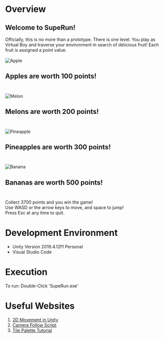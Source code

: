 # Overview
## Welcome to SupeRun!
Officially, this is no more than a prototype. There is one level. You play as 
Virtual Boy and traverse your environment in search of delicious fruit! Each fruit is assigned a point value.<br><br>
![Apple](Assets\ReadMe_images\apple.gif)<br>
## <b> Apples are worth 100 points!</b><br><br>

![Melon](Assets\ReadMe_images\melon.gif)<br>
## <b> Melons are worth 200 points!</b><br><br>

![Pineapple](Assets\ReadMe_images\pineapple.gif)<br>
## <b> Pineapples are worth 300 points!</b><br><br>

![Banana](Assets\ReadMe_images\banana.gif)<br>
## <b> Bananas are worth 500 points!</b><br><br>

Collect 3700 points and you win the game!<br>
Use WASD or the arrow keys to move, and space to jump!<br>
Press Esc at any time to quit.

# Development Environment

* Unity Version 2019.4.12f1 Personal
* Visual Studio Code

# Execution

To run: Double-Click 'SupeRun.exe'   


# Useful Websites


1. [2D Movement in Unity](https://www.youtube.com/watch?v=dwcT-Dch0bA)
2. [Camera Follow Script](https://www.youtube.com/watch?v=7JjzhhC06xw)
3. [Tile Palette Tutorial](https://www.youtube.com/watch?v=-1VNG1jb0uI)